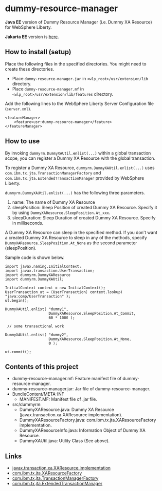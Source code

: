 # dummy-resource-manager

**Java EE** version of Dummy Resource Manager (i.e. Dummy XA Resource) for WebSphere Liberty.

**Jakarta EE** version is [here](https://github.com/splendormy/jakarta-dummy-resource-manager).

## How to install (setup)

Place the following files in the specified directories. You might need to create these directories.

* Place `dummy-resource-manager.jar` in `<wlp_root>/usr/extension/lib` directory.
* Place `dummy-resource-manager.mf` in `<wlp_root>/usr/extension/lib/features` directory.

Add the following lines to the WebSphere Liberty Server Configuration file (`server.xml`).

    <featureManager>
        <feature>usr:dummy-resource-manager</feature>
    </featureManager>

## How to use

By invoking `dummyrm.DummyXAUtil.enlist(...)` within a global transaction scope,
you can register a Dummy XA Resource with the global transaction.

To register a Dummy XA Resource, `dummyrm.DummyXAUtil.enlist(...)` uses `com.ibm.tx.jta.TransactionManagerFactory` and `com.ibm.tx.jta.ExtendedTransactionManager` provided by WebSphere Liberty.

`dummyrm.DummyXAUtil.enlist(...)` has the following three parameters.

1. name: The name of Dummy XA Resource
1. sleepPosition: Sleep Position of created Dummy XA Resource. Specify it by using `DummyXAResource.SleepPosition.At_xxx`.
2. sleepDuration: Sleep Duration of created Dummy XA Resource. Specify in milliseconds.

A Dummy XA Resource can sleep in the specified method.
If you don't want a created Dummy XA Resource to sleep in any of the methods, specify `DummyXAResource.SleepPosition.At_None`  as the second parameter (sleepPosition). 

Sample code is shown below.

    import javax.naming.InitialContext;
    import javax.transaction.UserTransaction;
    import dummyrm.DummyXAResource
    import dummyrm.DummyXAUtil;

    InitialContext context = new InitialContext();
    UserTransaction ut = (UserTransaction) context.lookup( "java:comp/UserTransaction" );
    ut.begin();
    
    DummyXAUtil.enlist( "dummy1",
                        DummyXAResource.SleepPosition.At_Commit,
                        60 * 1000 );
	 
	 // some transactional work
    
    DummyXAUtil.enlist( "dummy2",
                        DummyXAResource.SleepPosition.At_None,
                        0 );
    
    ut.commit();


## Contents of this project

- dummy-resource-manager.mf: Feature manifest file of dummy-resource-manager.
- dummy-resource-manager.jar: Jar file of dummy-resource-manager.
- BundleContent/META-INF
    - MANIFEST.MF: Manifest file of .jar file.
- src/dummyrm
    - DummyXAResource.java: Dummy XA Resource (javax.transaction.xa.XAResource implementation).
    - DummyXAResourceFactory.java: com.ibm.tx.jta.XAResourceFactory implementation.
    - DummyXAResourceInfo.java: Information Object of Dummy XA Resource.
    - DummyXAUtil.java: Utility Class (See above).


## Links
- [javax.transaction.xa.XAResource implementation](https://docs.oracle.com/javase/8/docs/api/javax/transaction/xa/XAResource.html)
- [com.ibm.tx.jta.XAResourceFactory](https://www.ibm.com/docs/en/was-liberty/base?topic=SSEQTP_liberty/com.ibm.websphere.javadoc.liberty.doc/com.ibm.websphere.appserver.api.transaction_1.1-javadoc/com/ibm/tx/jta/XAResourceFactory.html)
- [com.ibm.tx.jta.TransactionManagerFactory](https://www.ibm.com/docs/en/was-liberty/base?topic=SSEQTP_liberty/com.ibm.websphere.javadoc.liberty.doc/com.ibm.websphere.appserver.api.transaction_1.1-javadoc/com/ibm/tx/jta/TransactionManagerFactory.html)
- [com.ibm.tx.jta.ExtendedTransactionManager](https://www.ibm.com/docs/en/was-liberty/base?topic=SSEQTP_liberty/com.ibm.websphere.javadoc.liberty.doc/com.ibm.websphere.appserver.api.transaction_1.1-javadoc/com/ibm/tx/jta/ExtendedTransactionManager.html)
